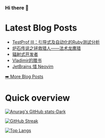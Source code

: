 ### Hi there 👋

<!--
**xfyuan/xfyuan** is a ✨ _special_ ✨ repository because its `README.md` (this file) appears on your GitHub profile.

Here are some ideas to get you started:

- 🔭 I’m currently working on ...
- 🌱 I’m currently learning ...
- 👯 I’m looking to collaborate on ...
- 🤔 I’m looking for help with ...
- 💬 Ask me about ...
- 📫 How to reach me: ...
- 😄 Pronouns: ...
- ⚡ Fun fact: ...
-->

# Latest Blog Posts
<!-- BLOG-POST-LIST:START -->
- [TestProf III：引导式及自动化的Ruby测试分析](http://xfyuan.github.io/2024/01/testprof-3-guided-and-automated-ruby-test-profiling/)
- [炉石传说之拯救猎人——法术龙鹰猎](http://xfyuan.github.io/2024/01/hearthstone-deck-creative/)
- [辐射式开发者](http://xfyuan.github.io/2023/12/the-radiating-programmer/)
- [Vladimir的赠书](http://xfyuan.github.io/2023/09/valadimir-gift-book/)
- [JetBrains 惜 Neovim](http://xfyuan.github.io/2023/09/jetbrains-embrace-neovim/)
<!-- BLOG-POST-LIST:END -->
<p><a href="https://xfyuan.github.io/">➡️ More Blog Posts</a></p>

# Quick overview

[![Anurag's GitHub stats-Dark](https://github-readme-stats.vercel.app/api?username=xfyuan&show_icons=true&theme=tokyonight#gh-dark-mode-only)](https://github.com/anuraghazra/github-readme-stats#gh-dark-mode-only)

[![GitHub Streak](https://streak-stats.demolab.com?user=xfyuan&theme=tokyonight-duo)](https://git.io/streak-stats)

[![Top Langs](https://github-readme-stats.vercel.app/api/top-langs/?username=xfyuan&layout=pie&theme=tokyonight)](https://github.com/anuraghazra/github-readme-stats)
